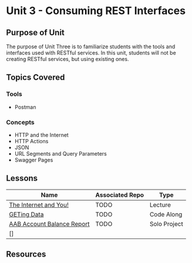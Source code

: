 # Unit 3 - Consuming REST Interfaces

## Purpose of Unit

The purpose of Unit Three is to familiarize students with the tools and interfaces used with RESTful services. In this unit, students will not be creating RESTful services, but using existing ones.

## Topics Covered

### Tools

- Postman

### Concepts

- HTTP and the Internet
- HTTP Actions
- JSON
- URL Segments and Query Parameters
- Swagger Pages

## Lessons

| Name | Associated Repo | Type |
|------|-----------------|------|
| [The Internet and You!](TODO) | TODO | Lecture |
| [GETing Data](TODO) | TODO | Code Along |
| [AAB Account Balance Report](TODO) | TODO | Solo Project |
| []

## Resources